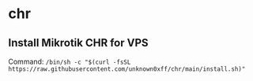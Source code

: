 # chr
## Install Mikrotik CHR for VPS
Command:
`/bin/sh -c "$(curl -fsSL https://raw.githubusercontent.com/unknown0xff/chr/main/install.sh)"`
